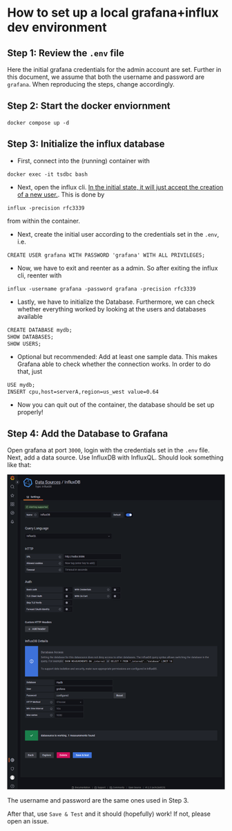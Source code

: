 # How to set up a local grafana+influx dev environment

## Step 1: Review the `.env` file
Here the initial grafana credentials for the admin account are set.
Further in this document, we assume that both the username and password are `grafana`. When reproducing the steps, change accordingly.

## Step 2: Start the docker enviornment
```
docker compose up -d
```

## Step 3: Initialize the influx database

- First, connect into the (running) container with
```
docker exec -it tsdbc bash
```
- Next, open the influx cli. [In the initial state, it will just accept the creation of a new user.](https://docs.influxdata.com/influxdb/v1.8/administration/authentication_and_authorization/). This is done by
```
influx -precision rfc3339
```
from within the container.
- Next, create the initial user according to the credentials set in the `.env`, i.e.
```
CREATE USER grafana WITH PASSWORD 'grafana' WITH ALL PRIVILEGES;
```
- Now, we have to exit and reenter as a admin. So after exiting the influx cli, reenter with
```
influx -username grafana -password grafana -precision rfc3339
```
- Lastly, we have to initialize the Database. Furthermore, we can check whether everything worked by looking at the users and databases available
```
CREATE DATABASE mydb;
SHOW DATABASES;
SHOW USERS;
```
- Optional but recommended: Add at least one sample data. This makes Grafana able to check whether the connection works. In order to do that, just
```
USE mydb;
INSERT cpu,host=serverA,region=us_west value=0.64
```
- Now you can quit out of the container, the database should be set up properly!

## Step 4: Add the Database to Grafana
Open grafana at port `3000`, login with the credentials set in the `.env` file. Next, add a data source. Use InfluxDB with InfluxQL. Should look something like that:

![A screenshot of the data source grafana setup](./grafana_setup.png)

The username and password are the same ones used in Step 3.

After that, use `Save & Test` and it should (hopefully) work! If not, please open an issue.
